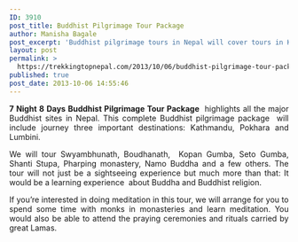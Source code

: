 ```yaml
---
ID: 3910
post_title: Buddhist Pilgrimage Tour Package
author: Manisha Bagale
post_excerpt: 'Buddhist pilgrimage tours in Nepal will cover tours in Kathmandu, Pokhara and Lumbini.  The most popular are Swyambhunath, Boudhanath,  Kopan Gumpa, Seto Gumpa, Shanti Stupa, Pharping monastery, Namo Buddha and many others.'
layout: post
permalink: >
  https://trekkingtopnepal.com/2013/10/06/buddhist-pilgrimage-tour-package-nepal/
published: true
post_date: 2013-10-06 14:55:46
---
```

<p style="text-align: justify;"><strong>7 Night 8 Days Buddhist Pilgrimage Tour Package</strong>  highlights all the major Buddhist sites in Nepal. This complete Buddhist pilgrimage package  will include journey three important destinations: Kathmandu, Pokhara and Lumbini.</p>
<p style="text-align: justify;">We will tour Swyambhunath, Boudhanath,  Kopan Gumba, Seto Gumba, Shanti Stupa, Pharping monastery, Namo Buddha and a few others. The tour will not just be a sightseeing experience but much more than that: It would be a learning experience  about Buddha and Buddhist religion.</p>
<p style="text-align: justify;">If you’re interested in doing meditation in this tour, we will arrange for you to spend some time with monks in monasteries and learn meditation. You would also be able to attend the praying ceremonies and rituals carried by great Lamas.</p>